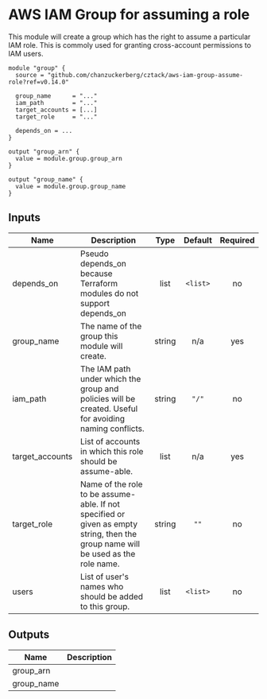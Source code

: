# AWS IAM Group for assuming a role

This module will create a group which has the right to assume a particular IAM role.  This is commoly used for granting cross-account permissions to IAM users.

```hcl
module "group" {
  source = "github.com/chanzuckerberg/cztack/aws-iam-group-assume-role?ref=v0.14.0"

  group_name      = "..."
  iam_path        = "..."
  target_accounts = [...]
  target_role     = "..."

  depends_on = ...
}

output "group_arn" {
  value = module.group.group_arn
}

output "group_name" {
  value = module.group.group_name
}
```

<!-- START -->
## Inputs

| Name | Description | Type | Default | Required |
|------|-------------|:----:|:-----:|:-----:|
| depends\_on | Pseudo depends_on because Terraform modules do not support depends_on | list | `<list>` | no |
| group\_name | The name of the group this module will create. | string | n/a | yes |
| iam\_path | The IAM path under which the group and policies will be created. Useful for avoiding naming conflicts. | string | `"/"` | no |
| target\_accounts | List of accounts in which this role should be assume-able. | list | n/a | yes |
| target\_role | Name of the role to be assume-able. If not specified or given as empty string, then the group name will be used as the role name. | string | `""` | no |
| users | List of user's names who should be added to this group. | list | `<list>` | no |

## Outputs

| Name | Description |
|------|-------------|
| group\_arn |  |
| group\_name |  |

<!-- END -->
